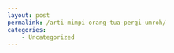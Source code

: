 ```yaml
---
layout: post
permalink: /arti-mimpi-orang-tua-pergi-umroh/
categories:
    - Uncategorized
---
```


